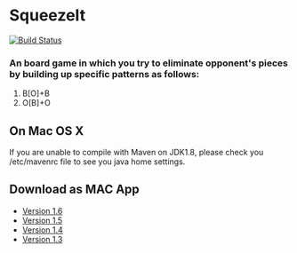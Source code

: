 # SqueezeIt

[![Build Status](https://travis-ci.org/zhangwei217245/SqueezeItBoard.svg?branch=master)](https://travis-ci.org/zhangwei217245/SqueezeItBoard)

### An board game in which you try to eliminate opponent's pieces by building up specific patterns as follows:

1. B[O]+B
2. O[B]+O


## On Mac OS X

If you are unable to compile with Maven on JDK1.8, please check you /etc/mavenrc file to see you java home settings.

## Download as MAC App

* [Version 1.6](https://s3-us-west-2.amazonaws.com/apprepo4xspirit/portfolio/SqueezeIt-1.6.0.0.dmg)
* [Version 1.5](https://s3-us-west-2.amazonaws.com/apprepo4xspirit/portfolio/SqueezeIt-1.5.0.0.dmg)
* [Version 1.4](https://s3-us-west-2.amazonaws.com/apprepo4xspirit/portfolio/SqueezeIt-1.4.0.0.dmg)
* [Version 1.3](https://s3-us-west-2.amazonaws.com/apprepo4xspirit/portfolio/SqueezeIt-1.3.0.0.dmg)


